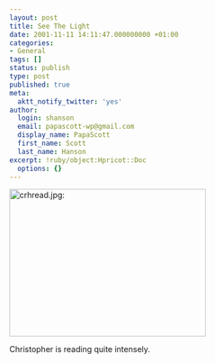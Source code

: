 ```yaml
---
layout: post
title: See The Light
date: 2001-11-11 14:11:47.000000000 +01:00
categories:
- General
tags: []
status: publish
type: post
published: true
meta:
  aktt_notify_twitter: 'yes'
author:
  login: shanson
  email: papascott-wp@gmail.com
  display_name: PapaScott
  first_name: Scott
  last_name: Hanson
excerpt: !ruby/object:Hpricot::Doc
  options: {}
---
```

<p><img src="http://www.papascott.de/wordpress/wp-content/uploads/2001/11/crhread.jpg" height="262" width="349" border="0" alt="crhread.jpg: " /></p>
<p>Christopher is reading quite intensely.</p>
